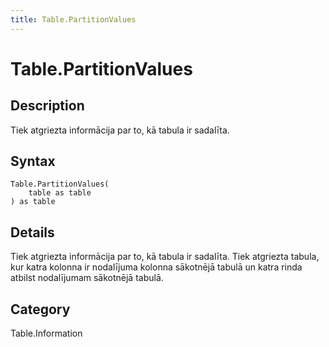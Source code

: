 ```yaml
---
title: Table.PartitionValues
---
```


# Table.PartitionValues


## Description

Tiek atgriezta informācija par to, kā tabula ir sadalīta.


## Syntax

```powerquery
Table.PartitionValues(
    table as table
) as table
```


## Details

Tiek atgriezta informācija par to, kā tabula ir sadalīta.  Tiek atgriezta tabula, kur katra kolonna ir nodalījuma kolonna sākotnējā tabulā un katra rinda atbilst nodalījumam sākotnējā tabulā.



## Category
Table.Information
